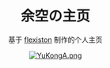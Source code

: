 <h1 align="center">余空の主页</h1>

<div align="center">
    <p>基于 <a href="https://github.com/Flexiston/homepage">flexiston</a> 制作的个人主页</p>
    <p><a href="https://yukonga.vercel.app"><img alt="YuKongA.png" src="https://cdn.jsdelivr.net/gh/YuKongA/HomePage@main/YuKongA/YuKongA.png"></a></p>
</div>

